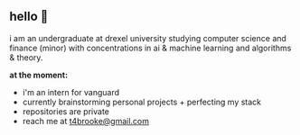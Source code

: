 ## hello 👋

i am an undergraduate at drexel university studying computer science and finance (minor) with concentrations in ai & machine learning and algorithms & theory. 

**at the moment:**
- i'm an intern for vanguard
- currently brainstorming personal projects + perfecting my stack
- repositories are private
- reach me at t4brooke@gmail.com
